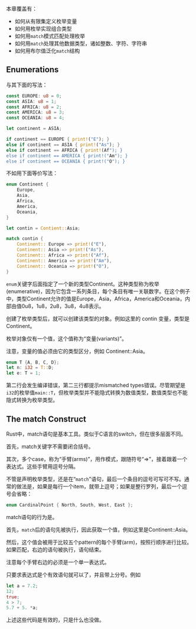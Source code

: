 本章覆盖有：

- 如何从有限集定义枚举变量
- 如何用枚举实现组合类型
- 如何用`match`模式匹配处理枚举
- 如何用`match`处理其他数据类型，诸如整数、字符、字符串
- 如何用布尔值泛化`match`结构


## Enumerations

与其下面的写法：

```rust
const EUROPE: u8 = 0;
const ASIA: u8 = 1;
const AFRICA: u8 = 2;
const AMERICA: u8 = 3;
const OCEANIA: u8 = 4;

let continent = ASIA;

if continent == EUROPE { print!("E"); }
else if continent == ASIA { print!("As"); }
else if continent == AFRICA { print!(Af"); }
else if continent == AMERICA { print!("Am"); }
else if continent == OCEANIA { print!("O"); }
```

不如用下面等价写法：

```rust
enum Continent {
	Europe,
	Asia,
	Africa,
	America,
	Oceania,
}

let contin = Contient::Asia;

match contin {
	Continent:: Europe => print!("E"),
	Continent:: Asia => print!("As"),
	Continent:: Africa => print!("Af"),
	Continent:: America => print!("Am"),
	Continent:: Oceania => print!("O"),
}
```

`enum`关键字后面指定了一个新的类型Continent。这种类型称为枚举(enumerative)，因为它包含一系列条目，每个条目有唯一关联数字。在这个例子中，类型Continent允许的值是Europe，Asia，Africa，America和Oceania，内部由值0u8，1u8，2u8，3u8，4u8表示。

创建了枚举类型后，就可以创建该类型的对象。例如这里的 contin 变量，类型是 Continent。

枚举对象仅有一个值，这个值称为“变量(variants)”。

注意，变量的值必须由它的类型区分，例如 Continent::Asia。

```rust
enum T {A, B, C, D};
let n: i32 = T::D;
let e: T = 1;
```

第二行会发生编译错误，第二三行都提示mismatched types错误。尽管期望是`i32`的枚举值`main::T`，但枚举类型并不能隐式转换为数值类型，数值类型也不能隐式转换为枚举类型。

## The match Construct

Rust中，match语句是基本工具。类似于C语言的switch，但在很多层面不同。

首先，match关键字不需要闭合括号。

其次，多个case，称为“手臂(arms)”，用作模式，跟随符号“=>”，接着跟着一个表达式。这些手臂用逗号分隔。

不管是声明枚举类型，还是在“`match`”语句，最后一个条目的逗号可写可不写。通常的做法是，如果是每行一个item，就带上逗号；如果是整行罗列，最后一个逗号会省略：

```rust
enum CardinalPoint { North, South, West, East };
```

match语句的行为是。

首先，`match`后的语句先被执行，因此获取一个值，例如这里是Continent::Asia。

然后，这个值会被用于比较五个pattern的每个手臂(arm)，按照行顺序进行比较。如果匹配，右边的语句被执行，语句结束。

注意每个手臂右边的必须是一个单一表达式。

只要求表达式是个有效语句就可以了，并且带上分号。例如

```rust
let a = 7.2;
12;
true;
4 > 7;
5.7 + 5. *a;
```

上述这些代码是有效的，只是什么也没做。









































































